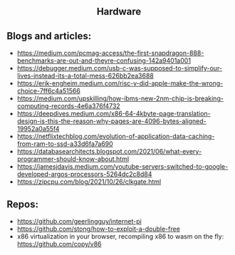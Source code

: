 <h2 align="center">Hardware</h2>

## Blogs and articles:

- https://medium.com/pcmag-access/the-first-snapdragon-888-benchmarks-are-out-and-theyre-confusing-142a9401a001
- https://debugger.medium.com/usb-c-was-supposed-to-simplify-our-lives-instead-its-a-total-mess-626bb2ea3688
- https://erik-engheim.medium.com/risc-v-did-apple-make-the-wrong-choice-7ff6c4a51566
- https://medium.com/upskilling/how-ibms-new-2nm-chip-is-breaking-computing-records-4e6a376f4732
- https://deepdives.medium.com/x86-64-4kbyte-page-translation-design-is-this-the-reason-why-pages-are-4096-bytes-aligned-19952a0a55f4
- https://netflixtechblog.com/evolution-of-application-data-caching-from-ram-to-ssd-a33d6fa7a690
- https://databasearchitects.blogspot.com/2021/06/what-every-programmer-should-know-about.html
- https://jamesjdavis.medium.com/youtube-servers-switched-to-google-developed-argos-processors-5264dc2c8d84
- https://zipcpu.com/blog/2021/10/26/clkgate.html

## Repos:

- https://github.com/geerlingguy/internet-pi
- https://github.com/stong/how-to-exploit-a-double-free
- x86 virtualization in your browser, recompiling x86 to wasm on the fly: https://github.com/copy/v86
